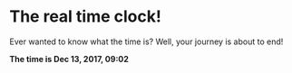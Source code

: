 # The real time clock!

Ever wanted to know what the time is? Well, your journey is about to end!

**The time is Dec 13, 2017, 09:02**